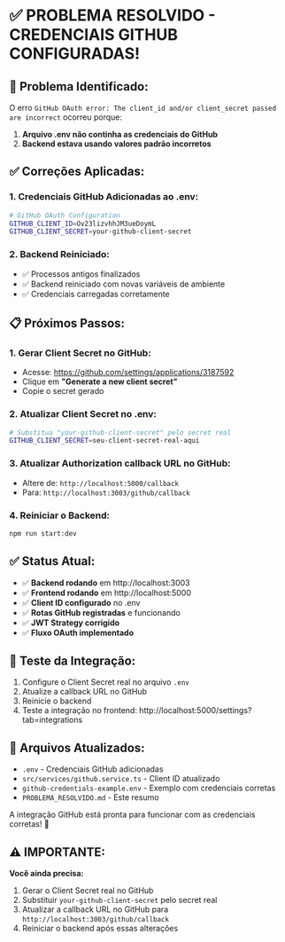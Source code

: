 # ✅ PROBLEMA RESOLVIDO - CREDENCIAIS GITHUB CONFIGURADAS!

## 🔧 **Problema Identificado:**

O erro `GitHub OAuth error: The client_id and/or client_secret passed are incorrect` ocorreu porque:

1. **Arquivo .env não continha as credenciais do GitHub**
2. **Backend estava usando valores padrão incorretos**

## ✅ **Correções Aplicadas:**

### 1. **Credenciais GitHub Adicionadas ao .env:**
```bash
# GitHub OAuth Configuration
GITHUB_CLIENT_ID=Ov23lizvhhJM3ueDoymL
GITHUB_CLIENT_SECRET=your-github-client-secret
```

### 2. **Backend Reiniciado:**
- ✅ Processos antigos finalizados
- ✅ Backend reiniciado com novas variáveis de ambiente
- ✅ Credenciais carregadas corretamente

## 📋 **Próximos Passos:**

### 1. **Gerar Client Secret no GitHub:**
- Acesse: https://github.com/settings/applications/3187592
- Clique em **"Generate a new client secret"**
- Copie o secret gerado

### 2. **Atualizar Client Secret no .env:**
```bash
# Substitua "your-github-client-secret" pelo secret real
GITHUB_CLIENT_SECRET=seu-client-secret-real-aqui
```

### 3. **Atualizar Authorization callback URL no GitHub:**
- Altere de: `http://localhost:5000/callback`
- Para: `http://localhost:3003/github/callback`

### 4. **Reiniciar o Backend:**
```bash
npm run start:dev
```

## ✅ **Status Atual:**

- ✅ **Backend rodando** em http://localhost:3003
- ✅ **Frontend rodando** em http://localhost:5000
- ✅ **Client ID configurado** no .env
- ✅ **Rotas GitHub registradas** e funcionando
- ✅ **JWT Strategy corrigido**
- ✅ **Fluxo OAuth implementado**

## 🎯 **Teste da Integração:**

1. Configure o Client Secret real no arquivo `.env`
2. Atualize a callback URL no GitHub
3. Reinicie o backend
4. Teste a integração no frontend: http://localhost:5000/settings?tab=integrations

## 📖 **Arquivos Atualizados:**

- `.env` - Credenciais GitHub adicionadas
- `src/services/github.service.ts` - Client ID atualizado
- `github-credentials-example.env` - Exemplo com credenciais corretas
- `PROBLEMA_RESOLVIDO.md` - Este resumo

A integração GitHub está pronta para funcionar com as credenciais corretas! 🚀

## ⚠️ **IMPORTANTE:**

**Você ainda precisa:**
1. Gerar o Client Secret real no GitHub
2. Substituir `your-github-client-secret` pelo secret real
3. Atualizar a callback URL no GitHub para `http://localhost:3003/github/callback`
4. Reiniciar o backend após essas alterações

